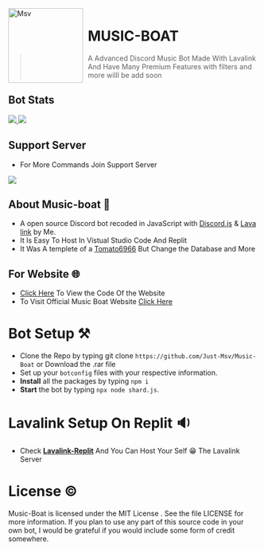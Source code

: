<img width="150" height="150" align="left" style="float: left; margin: 0 10px 0 0;" alt="Msv" src="https://images-ext-1.discordapp.net/external/QQxwRXL7yKWqoGTOdlye3h8FQgwgb3uHLCuJe8xySSY/%3Fwidth%3D427%26height%3D427/https/media.discordapp.net/attachments/940526488783040523/941910800292016138/qsffqs.png?width=342&height=342"> 

# MUSIC-BOAT
> A Advanced Discord Music Bot Made With Lavalink And  Have Many Premium Features with filters and more willl be add soon 



## Bot Stats


<a href="https://top.gg/bot/807855659173150781">
  <img src="https://top.gg/api/widget/upvotes/807855659173150781.svg?noavatar=true">
</a>  <a href="https://top.gg/bot/807855659173150781">
  <img src="https://top.gg/api/widget/owner/807855659173150781.svg?noavatar=true">
</a>

## Support Server

- For More Commands Join Support Server

 <a href="https://discord.gg/r5y7s8sJss"><img src="http://invidget.switchblade.xyz/r5y7s8sJss"/></a>

## About Music-boat 🚧

- A open source Discord bot recoded in JavaScript with [Discord.js](https://discord.js.org/#/) & [Lava link](https://www.npmjs.com/package/lavalink) by Me.
- It Is Easy To Host In Vistual Studio Code And Replit  
- It Was A templete of a [Tomato6966](https://github.com/tomato6966) But Change the Database and More

## For Website 🌐

- [Click Here](https://github.com/Music-Boat/Music-Boat-Website) To View the Code Of the Website
- To Visit Official Music Boat Website [Click Here](https://www.music-boat.cf)
# Bot Setup ⚒

- Clone the Repo by typing git clone `https://github.com/Just-Msv/Music-Boat` or Download the .rar file
- Set up your `botconfig` files with your respective information.
- **Install** all the packages by typing `npm i`
- **Start** the bot by typing `npx node shard.js`.

# Lavalink Setup On Replit 🔉

- Check [**Lavalink-Replit**](https://github.com/Just-Msv/lavalink-replit) And You Can Host Your Self 😁 The Lavalink Server




# License ©

Music-Boat is licensed under the MIT License . See the file LICENSE for more information. If you plan to use any part of this source code in your own bot, I would be grateful if you would include some form of credit somewhere.

